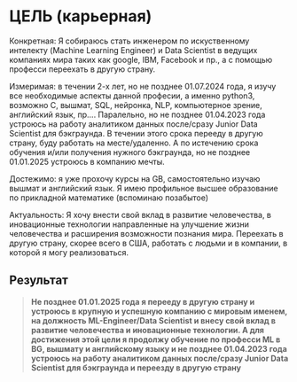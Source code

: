 # ЦЕЛЬ (карьерная)

Конкретная: Я собираюсь стать инженером по искуственному интелекту (Machine Learning Engineer) и Data Scientist в ведущих компаниях мира таких как google, IBM, Facebook и пр., а с помощью професси переехать в другую страну.

Измеримая: в течении 2-х лет, но не позднее 01.07.2024 года, я изучу все необходимые аспекты данной професии, а именно python3, возможно C, вышмат, SQL, нейронка, NLP, компьютерное зрение, английский язык, пр.... Паралельно, но не позднее 01.04.2023 года устроюсь на работу аналитиком данных после/сразу Junior Data Scientist для бэкграунда. В течении этого срока перееду в другую страну, буду работать на месте/удаленно. А по истечению срока обучения и/или получения нужного бэкграунда, но не позднее 01.01.2025 устроюсь в компанию мечты.

Достежимо: я уже прохочу курсы на GB, самостоятельно изучаю вышмат и английский язык. Я имею профильное высшее образование по прикладной математике (вспоминаю позабытое)

Актуальность: Я хочу внести свой вклад в развитие человечества, в иновационные технологии направленные на улучшение жизни человечества и расширения возможности познания мира. Переехать в другую страну, скорее всего в США, работать с людьми и в компании, в которой я могу реализоваться.

## Результат
> **Не позднее 01.01.2025 года я перееду в другую страну и устроюсь в крупную и успешную компанию с мировым именем, на должность ML-Engineer/Data Scientist и внесу свой вклад в развитие человечества и иновационные технологии. А для достижения этой цели я продолжу обучение по професси ML в BG, вышмату и английскому языку и не позднее 01.04.2023 года устроюсь на работу аналитиком данных после/сразу Junior Data Scientist для бэкграунда и переезду в другую страну**